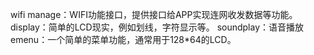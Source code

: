 wifi manage：WIFI功能接口，提供接口给APP实现连网收发数据等功能。
display：简单的LCD现实，例如划线，字符显示等。
soundplay：语音播放
emenu：一个简单的菜单功能，通常用于128*64的LCD。